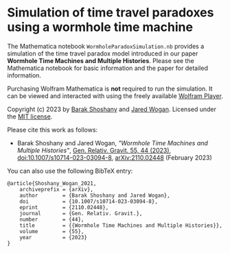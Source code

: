 # Simulation of time travel paradoxes using a wormhole time machine

The Mathematica notebook `WormholeParadoxSimulation.nb` provides a simulation of the time travel paradox model introduced in our paper **Wormhole Time Machines and Multiple Histories**. Please see the Mathematica notebook for basic information and the paper for detailed information.

Purchasing Wolfram Mathematica is **not** required to run the simulation. It can be viewed and interacted with using the freely available [Wolfram Player](https://www.wolfram.com/player/).

Copyright (c) 2023 by [Barak Shoshany](https://baraksh.com/) and [Jared Wogan](https://jaredwogan.ca). Licensed under the [MIT license](LICENSE.txt).

Please cite this work as follows:

* Barak Shoshany and Jared Wogan, *"Wormhole Time Machines and Multiple Histories"*, [Gen. Relativ. Gravit. 55, 44 (2023)](https://link.springer.com/article/10.1007/s10714-023-03094-8), [doi:10.1007/s10714-023-03094-8](https://doi.org/10.1007/s10714-023-03094-8), [arXiv:2110.02448](https://arxiv.org/abs/2110.02448) (February 2023)

You can also use the following BibTeX entry:

```none
@article{Shoshany_Wogan_2021,
    archiveprefix = {arXiv},
    author        = {Barak Shoshany and Jared Wogan},
    doi           = {10.1007/s10714-023-03094-8},
    eprint        = {2110.02448},
    journal       = {Gen. Relativ. Gravit.},
    number        = {44},
    title         = {{Wormhole Time Machines and Multiple Histories}},
    volume        = {55},
    year          = {2023}
}
```
